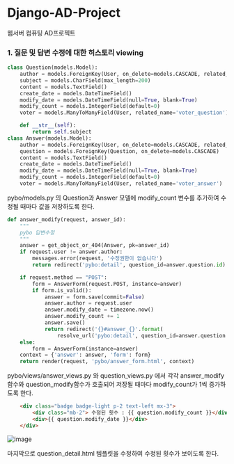# Django-AD-Project

웹서버 컴퓨팅 AD프로젝트


### 1. 질문 및 답변 수정에 대한 히스토리 viewing 
```python
class Question(models.Model):
    author = models.ForeignKey(User, on_delete=models.CASCADE, related_name='author_question')
    subject = models.CharField(max_length=200)
    content = models.TextField()
    create_date = models.DateTimeField()
    modify_date = models.DateTimeField(null=True, blank=True)
    modify_count = models.IntegerField(default=0)
    voter = models.ManyToManyField(User, related_name='voter_question')

    def __str__(self):
        return self.subject
class Answer(models.Model):
    author = models.ForeignKey(User, on_delete=models.CASCADE, related_name='author_answer')
    question = models.ForeignKey(Question, on_delete=models.CASCADE)
    content = models.TextField()
    create_date = models.DateTimeField()
    modify_date = models.DateTimeField(null=True, blank=True)
    modify_count = models.IntegerField(default=0)
    voter = models.ManyToManyField(User, related_name='voter_answer')
```
    
pybo/models.py 의 Question과 Answer 모델에 modify_count 변수를 추가하여 수정될 때마다 값을 저장하도록 한다.

```python
def answer_modify(request, answer_id):
    """
    pybo 답변수정
    """
    answer = get_object_or_404(Answer, pk=answer_id)
    if request.user != answer.author:
        messages.error(request, '수정권한이 없습니다')
        return redirect('pybo:detail', question_id=answer.question.id)

    if request.method == "POST":
        form = AnswerForm(request.POST, instance=answer)
        if form.is_valid():
            answer = form.save(commit=False)
            answer.author = request.user
            answer.modify_date = timezone.now()
            answer.modify_count += 1
            answer.save()
            return redirect('{}#answer_{}'.format(
                resolve_url('pybo:detail', question_id=answer.question.id), answer.id))
    else:
        form = AnswerForm(instance=answer)
    context = {'answer': answer, 'form': form}
    return render(request, 'pybo/answer_form.html', context)
```
pybo/views/answer_views.py 와 question_views.py 에서 각각 answer_modify함수와 question_modify함수가 호출되어 저장될 때마다
modify_count가 1씩 증가하도록 한다.

```html
    <div class="badge badge-light p-2 text-left mx-3">
        <div class="mb-2"> 수정된 횟수 : {{ question.modify_count }}</div>
        <div>{{ question.modify_date }}</div>
    </div>
```
![image](https://github.com/jimi567/Django-AD-Project/assets/31495131/3633a5e4-5bb5-41da-9899-237f22811dc0)

마지막으로 question_detail.html 템플릿을 수정하여 수정된 횟수가 보이도록 한다.

